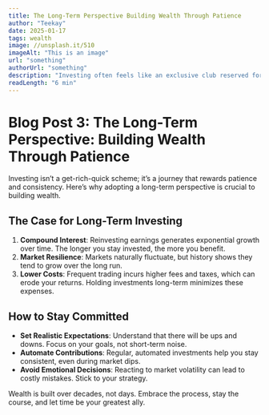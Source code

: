 ```yaml
---
title: The Long-Term Perspective Building Wealth Through Patience
author: "Teekay"
date: 2025-01-17
tags: wealth
image: //unsplash.it/510
imageAlt: "This is an image"
url: "something"
authorUrl: "something"
description: "Investing often feels like an exclusive club reserved for those with deep pockets. But the truth is, anyone can start investing, no matter how small their initial amount. Here's why starting small matters and how you can begin."
readLength: "6 min"
---
```


# Blog Post 3: **The Long-Term Perspective: Building Wealth Through Patience**

Investing isn’t a get-rich-quick scheme; it’s a journey that rewards patience and consistency. Here’s why adopting a long-term perspective is crucial to building wealth.

## The Case for Long-Term Investing

1. **Compound Interest**: Reinvesting earnings generates exponential growth over time. The longer you stay invested, the more you benefit.
2. **Market Resilience**: Markets naturally fluctuate, but history shows they tend to grow over the long run.
3. **Lower Costs**: Frequent trading incurs higher fees and taxes, which can erode your returns. Holding investments long-term minimizes these expenses.

## How to Stay Committed

- **Set Realistic Expectations**: Understand that there will be ups and downs. Focus on your goals, not short-term noise.
- **Automate Contributions**: Regular, automated investments help you stay consistent, even during market dips.
- **Avoid Emotional Decisions**: Reacting to market volatility can lead to costly mistakes. Stick to your strategy.

Wealth is built over decades, not days. Embrace the process, stay the course, and let time be your greatest ally.

